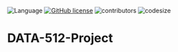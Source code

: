 ![Language](https://img.shields.io/badge/language-python-blue.svg)
[![GitHub license](https://img.shields.io/github/license/Naereen/StrapDown.js.svg)](https://github.com/kafreeman22/DATA-512-Project_1/blob/main/LICENSE)
![contributors](https://img.shields.io/github/contributors/kafreeman22/DATA-512-Project.svg) 
![codesize](https://img.shields.io/github/languages/code-size/kafreeman22/DATA-512-Project.svg) 

# DATA-512-Project
